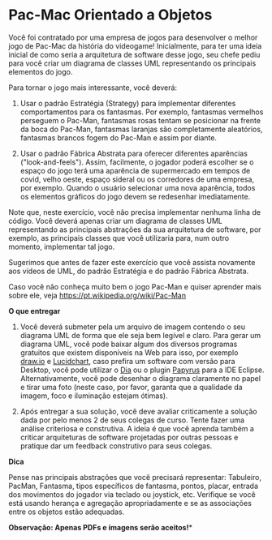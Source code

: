 # Pac-Mac Orientado a Objetos

Você foi contratado por uma empresa de jogos para desenvolver o melhor jogo de Pac-Mac da história do videogame! Inicialmente, para ter uma ideia inicial de como seria a arquitetura de software desse jogo, seu chefe pediu para você criar um diagrama de classes UML representando os principais elementos do jogo.

Para tornar o jogo mais interessante, você deverá:

1) Usar o padrão Estratégia (Strategy) para implementar diferentes comportamentos para os fantasmas. Por exemplo, fantasmas vermelhos perseguem o Pac-Man, fantasmas rosas tentam se posicionar na frente da boca do Pac-Man, fantasmas laranjas são completamente aleatórios, fantasmas brancos fogem do Pac-Man e assim por diante.

2) Usar o padrão Fábrica Abstrata para oferecer diferentes aparências ("look-and-feels"). Assim, facilmente, o jogador poderá escolher se o espaço do jogo terá uma aparência de supermercado em tempos de covid, velho oeste, espaço sideral ou os corredores de uma empresa, por exemplo. Quando o usuário selecionar uma nova aparência, todos os elementos gráficos do jogo devem se redesenhar imediatamente.

Note que, neste exercício, você não precisa implementar nenhuma linha de código. Você deverá apenas criar um diagrama de classes UML representando as principais abstrações da sua arquitetura de software, por exemplo, as principais classes que você utilizaria para, num outro momento, implementar tal jogo.

Sugerimos que antes de fazer este exercício que você assista novamente aos vídeos de UML, do padrão Estratégia e do padrão Fábrica Abstrata.

Caso você não conheça muito bem o jogo Pac-Man e quiser aprender mais sobre ele, veja https://pt.wikipedia.org/wiki/Pac-Man

**O que entregar**

1) Você deverá submeter pela um arquivo de imagem contendo o seu diagrama UML de forma que ele seja bem legível e claro. Para gerar um diagrama UML, você pode baixar algum dos diversos programas gratuitos que existem disponíveis na Web para isso, por exemplo [draw.io](https://drawio-app.com/) e [Lucidchart](https://www.lucidchart.com/), caso prefira um software com versão para Desktop, você pode utilizar o [Dia](http://dia-installer.de/) ou o plugin [Papyrus](https://www.eclipse.org/papyrus/) para a IDE Eclipse. Alternativamente, você pode desenhar o diagrama claramente no papel e tirar uma foto (neste caso, por favor, garanta que a qualidade da imagem, foco e iluminação estejam ótimas).

2) Após entregar a sua solução, você deve avaliar criticamente a solução dada por pelo menos 2 de seus colegas de curso. Tente fazer uma análise criteriosa e construtiva. A ideia é que você aprenda também a criticar arquiteturas de software projetadas por outras pessoas e pratique dar um feedback construtivo para seus colegas.

**Dica**

Pense nas principais abstrações que você precisará representar: Tabuleiro, PacMan, Fantasma, tipos específicos de fantasma, pontos, placar, entrada dos movimentos do jogador via teclado ou joystick, etc. Verifique se você está usando herança e agregação apropriadamente e se as associações entre os objetos estão adequadas.

**Observação: Apenas PDFs e imagens serão aceitos!***
